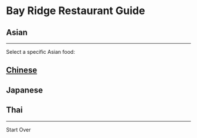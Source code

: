 # Bay Ridge Restaurant Guide
## Asian
---
Select a specific Asian food:
## [Chinese](https://www.unithaibistro.com/) 
## Japanese
## Thai 
---
Start Over